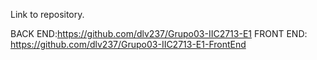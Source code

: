 Link to repository.

BACK END:https://github.com/dlv237/Grupo03-IIC2713-E1
FRONT END: https://github.com/dlv237/Grupo03-IIC2713-E1-FrontEnd
